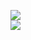 [![](https://img.shields.io/badge/Made%20With-Github%20Spray-lightgrey.svg?style=for-the-badge&logo=github)](https://github.com/Annihil/github-spray#5861)  
[![](https://i.imgur.com/2DrTn0Z.gif)](https://github.com/Annihil/github-spray)